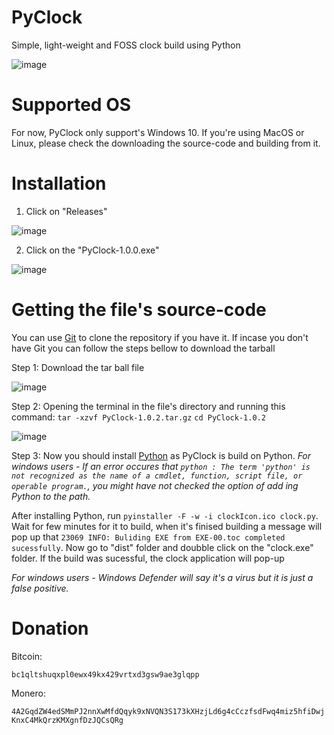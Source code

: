 # PyClock
Simple, light-weight and FOSS clock build using Python

![image](https://user-images.githubusercontent.com/77693447/119951166-44429000-bfb9-11eb-85de-8a68657c528d.png)

# Supported OS
For now, PyClock only support's Windows 10. If you're using MacOS or Linux, please check the downloading the source-code and building from it.

# Installation 
1. Click on "Releases" 

![image](https://user-images.githubusercontent.com/77693447/119951523-ab604480-bfb9-11eb-8d04-286e6db14bbb.png)

2. Click on the "PyClock-1.0.0.exe"

![image](https://user-images.githubusercontent.com/77693447/119952109-46f1b500-bfba-11eb-999f-3aca9e1a1fb9.png)

# Getting the file's source-code

You can use <a href="https://git-scm.com/">Git</a> to clone the repository if you have it. If incase you don't have Git you can follow the steps bellow to download the tarball

Step 1:
Download the tar ball file 

![image](https://user-images.githubusercontent.com/77693447/119855527-9ccd4b00-bf2f-11eb-85ad-aeedf8925585.png)

Step 2:
Opening the terminal in the file's directory and running this command:
```tar -xzvf PyClock-1.0.2.tar.gz```
```cd PyClock-1.0.2```

![image](https://user-images.githubusercontent.com/77693447/123828207-e63dfb00-d91e-11eb-89d5-0126f1ab44c9.png)

Step 3:
Now you should install <a href="python.org">Python</a> as PyClock is build on Python. 
_For windows users - If an error occures that ```python : The term 'python' is not recognized as the name of a cmdlet, function, script file, or operable program.```,
you might have not checked the option of add ing Python to the path._

After installing Python, run ```pyinstaller -F -w -i clockIcon.ico clock.py```. Wait for few minutes for it to build, when it's finised building a message will pop up
that ```23069 INFO: Buliding EXE from EXE-00.toc completed sucessfully```. Now go to "dist" folder and doubble click on the "clock.exe" folder. If the build was
sucessful, the clock application will pop-up

_For windows users - Windows Defender will say it's a virus but it is just a false positive._

# Donation

Bitcoin:

```bc1qltshuqxpl0ewx49kx429vrtxd3gsw9ae3glqpp```

Monero:

```4A2GqdZW4edSMmPJ2nnXwMfdQqyk9xNVQN3S173kXHzjLd6g4cCczfsdFwq4miz5hfiDwjKnxC4MkQrzKMXgnfDzJQCsQRg```

